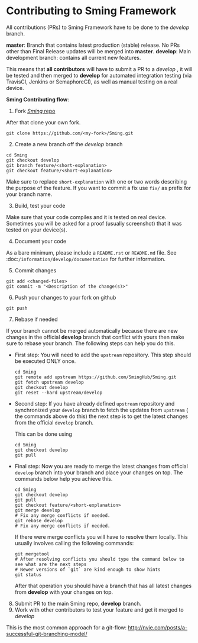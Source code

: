 # Contributing to Sming Framework
All contributions (PRs) to Sming Framework have to be done to the _develop_ branch.

__master__: Branch that contains latest production (stable) release. No PRs other than Final Release updates will be merged into __master__.
__develop__: Main development branch: contains all current new features.

This means that __all contributors__ will have to submit a PR to a _develop_ , it will be tested and then merged to __develop__ for automated integration testing (via TravisCI, Jenkins or SemaphoreCI), as well as manual testing on a real device.

__Sming Contributing flow__:

1. Fork [_Sming_ repo](https://github.com/SmingHub/Sming#fork-destination-box)

  After that clone your own fork.

  `git clone https://github.com/<my-fork>/Sming.git`

2. Create a new branch off the _develop_ branch

  ```
  cd Sming
  git checkout develop
  git branch feature/<short-explanation>
  git checkout feature/<short-explanation>
  ```

  Make sure to replace `short-explanation` with one or two words describing the purpose of the feature.
  If you want to commit a fix use `fix/` as prefix for your branch name.

3. Build, test your code

  Make sure that your code compiles and it is tested on real device. Sometimes you will be asked for a proof (usually screenshot) that it was tested on your device(s).

4. Document your code

  As a bare minimum, please include a `README.rst` or `README.md` file. See :doc:`/information/develop/documentation` for further information.

5. Commit changes

  ```
  git add <changed-files>
  git commit -m "<Description of the change(s)>"
  ```

6. Push your changes to your fork on github

  ```
  git push
  ```

7. Rebase if needed

  If your branch cannot be merged automatically because there are new changes in the official __develop__
  branch that conflict with yours then make sure to rebase your branch. The following steps can help
  you do this.

  - First step: 
    You will need to add the `upstream` repository. This step should be executed ONLY once.

    ```
    cd Sming
    git remote add upstream https://github.com/SmingHub/Sming.git 
    git fetch upstream develop
    git checkout develop
    git reset --hard upstream/develop
    ```

  - Second step: 
    If you have already defined `upstream` repository and synchronized your `develop` branch to fetch the updates
    from `upstream` ( the commands above do this) the next step is to get the latest changes from the official `develop` branch.

    This can be done using

    ```
    cd Sming
    git checkout develop
    git pull
    ```

  - Final step: 
    Now you are ready to merge the latest changes from official `develop` branch into your branch and place your changes on top. 
    The commands below help you achieve this.

    ```
    cd Sming
    git checkout develop
    git pull
    git checkout feature/<short-explanation>
    git merge develop
    # Fix any merge conflicts if needed. 
    git rebase develop
    # Fix any merge conflicts if needed.  
    ```

    If there were merge conflicts you will have to resolve them locally. This usually involves calling the following commands:

    ```
    git mergetool
    # After resolving conflicts you should type the command below to see what are the next steps
    # Newer versions of `git` are kind enough to show hints
    git status 
    ```

    After that operation you should have a branch that has all latest changes from __develop__ 
    with your changes on top. 

8. Submit PR to the main Sming repo, __develop__ branch.
9. Work with other contributors to test your feature and get it merged to _develop_

This is the most common approach for a git-flow:
http://nvie.com/posts/a-successful-git-branching-model/
